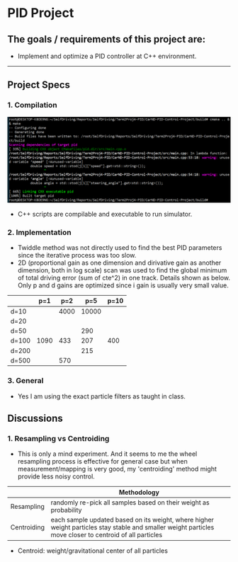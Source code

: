 # PID Project

## The goals / requirements of this project are:

* Implement and optimize a PID controller at C++ environment.

[//]: # (Image References)
[image1]: ./Compile.PNG
[video1]: ./P.gif
[video2]: ./PID.gif
---

## Project Specs

### 1. Compilation
![alt text][image1]
* C++ scripts are compilable and executable to run simulator.

### 2. Implementation
* Twiddle method was not directly used to find the best PID parameters since the iterative process was too slow.
* 2D (proportional gain as one dimension and dirivative gain as another dimension, both in log scale) scan was used to find the global minimum of total driving error (sum of cte^2) in one track. Details shown as below. Only p and d gains are optimized since i gain is usually very small value.

|       | p=1     | p=2     | p=5     | p=10      |
|-------|---------|---------|---------|-----------|
|d=10   |         | 4000    |  10000  |           |
|d=20   |         |         |         |           |
|d=50   |         |         | 290     |           |
|d=100  | 1090    |  433    | 207     |    400    |
|d=200  |         |         | 215     |           |
|d=500  |         | 570     |         |           |

### 3. General
* Yes I am using the exact particle filters as taught in class.

## Discussions

### 1. Resampling vs Centroiding
* This is only a mind experiment. And it seems to me the wheel resampling process is effective for general case but when measurement/mapping is very good, my 'centroiding' method might provide less noisy control.

|           | Methodology                                             |
|-----------|---------------------------------------------------------|
|Resampling |randomly re-pick all samples based on their weight as probability|
|Centroiding|each sample updated based on its weight, where higher weight particles stay stable and smaller weight particles move closer to centroid of all particles|
* Centroid: weight/gravitational center of all particles

